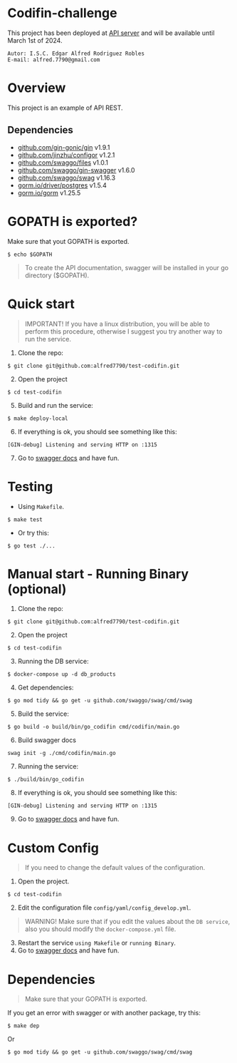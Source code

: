 # Codifin-challenge
This project has been deployed at [API server](https://codifin-challenge.mi-escaparate.com/v1/swagger/index.html) and will be available until March 1st of 2024.

```shell
Autor: I.S.C. Edgar Alfred Rodriguez Robles
E-mail: alfred.7790@gmail.com
```
# Overview
This project is an example of API REST.

## Dependencies

- [github.com/gin-gonic/gin](https://github.com/gin-gonic/gin) v1.9.1
- [github.com/jinzhu/configor](https://github.com/jinzhu/configor) v1.2.1
- [github.com/swaggo/files](https://github.com/swaggo/files) v1.0.1
- [github.com/swaggo/gin-swagger](https://github.com/swaggo/gin-swagger) v1.6.0
- [github.com/swaggo/swag](https://github.com/swaggo/swag) v1.16.3
- [gorm.io/driver/postgres](https://github.com/gorm.io/driver/postgres) v1.5.4
- [gorm.io/gorm](https://github.com/gorm.io/gorm) v1.25.5

# GOPATH is exported?
Make sure that yout GOPATH is exported.
```shell
$ echo $GOPATH
```
> To create the API documentation, swagger will be installed in your go directory ($GOPATH).

# Quick start
> IMPORTANT! If you have a linux distribution, you will be able to perform this procedure, otherwise I suggest you try another way to run the service.
1. Clone the repo:
```shell
$ git clone git@github.com:alfred7790/test-codifin.git
```
2. Open the project
```shell
$ cd test-codifin
```
5. Build and run the service:
```shell
$ make deploy-local
```
6. If everything is ok, you should see something like this:
```shell
[GIN-debug] Listening and serving HTTP on :1315
```
7. Go to [swagger docs](http:localhost:1315/v1/swagger/index.html) and have fun.

# Testing
- Using `Makefile`.
```shell
$ make test
```
- Or try this:
```shell
$ go test ./...
```

# Manual start - Running Binary (optional)
1. Clone the repo:
```shell
$ git clone git@github.com:alfred7790/test-codifin.git
```
2. Open the project
```shell
$ cd test-codifin
```
3. Running the DB service:
```shell
$ docker-compose up -d db_products
```
4. Get dependencies:
```shell
$ go mod tidy && go get -u github.com/swaggo/swag/cmd/swag
```
5. Build the service:
```shell
$ go build -o build/bin/go_codifin cmd/codifin/main.go
```
6. Build swagger docs
```shell
swag init -g ./cmd/codifin/main.go
```
7. Running the service:
```shell
$ ./build/bin/go_codifin
```
8. If everything is ok, you should see something like this:
```shell
[GIN-debug] Listening and serving HTTP on :1315
```
9. Go to [swagger docs](http:localhost:1315/v1/swagger/index.html) and have fun.

# Custom Config
> If you need to change the default values of the configuration.
1. Open the project.
```shell
$ cd test-codifin
```
2. Edit the configuration file `config/yaml/config_develop.yml`.

> WARNING! Make sure that if you edit the values about the `DB service`, also you should modify the `docker-compose.yml` file.

3. Restart the service `using Makefile` or `running Binary`.
4. Go to [swagger docs](http:localhost:1315/v1/swagger/index.html) and have fun.

# Dependencies
> Make sure that your GOPATH is exported.

If you get an error with swagger or with another package, try this:
```shell
$ make dep
```
Or
```shell
$ go mod tidy && go get -u github.com/swaggo/swag/cmd/swag
```